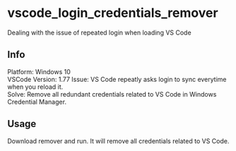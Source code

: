 # vscode_login_credentials_remover
Dealing with the issue of repeated login when loading VS Code

## Info
Platform: Windows 10  
VSCode Version: 1.77
Issue: VS Code repeatly asks login to sync everytime when you reload it.  
Solve: Remove all redundant credentials related to VS Code in Windows Credential Manager.  

## Usage
Download remover and run. It will remove all credentials related to VS Code.
